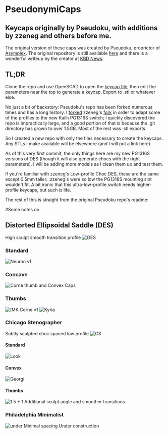 # PseudonymiCaps

## Keycaps originally by Pseudoku, with additions by zzeneg and others before me.

The original version of these caps was created by Pseudoku, proprietor of [Asymplex](http://asymplex.xyz/). The original repository is still available [here](https://github.com/pseudoku/PseudoMakeMeKeyCapProfiles) and there is a wonderful writeup by the creator at [KBD News](https://kbd.news/On-the-DES-keycap-profile-2229.html).

## TL;DR 

Clone the repo and use OpenSCAD to open the [keycap file](https://github.com/jusdisgi/PseudonymiCaps/blob/main/PG1316S_DES_17x17.scad), then edit the parameters near the top to generate a keycap. Export to .stl or whatever else.

No just a bit of backstory: Pseudoku's repo has been forked numerous times and has a long history. I [forked](https://github.com/jusdisgi/PseudoMakeMeKeyCapProfiles) zzeneg's [fork](https://github.com/zzeneg/PseudoMakeMeKeyCapProfiles) in order to adapt some of the profiles to the new Kailh PG1316S switch; I quickly discovered the repo is impractically large, and a good portion of that is because the .git directory has grown to over 1.5GB. Most of the rest was .stl exports.

So I created a new repo with only the files necessary to create the keycaps. Any STLs I make available will be elsewhere (and I will put a link here).

As of this very first commit, the only things here are my new PG1316S versions of DES (though it will also generate chocs with the right parameters). I will be adding more models as I clean them up and test them.

If you're familiar with zzeneg's Low-profile Choc DES, these are the same except 0.5mm taller...zzeneg's were so low the PG1316S mounting slot wouldn't fit. A bit ironic that this ultra-low-profile switch needs higher-profile keycaps, but such is life.

The rest of this is straight from the original Pseudoku repo's readme:

#Some notes on

## Distorted Ellipsoidal Saddle (DES)

High sculpt smooth transition profile
![DES](https://raw.githubusercontent.com/pseudoku/PseudoMakeMeKeyCapProfiles/master/Photo/R1-R5.png)

### Standard

![Neuron v1](https://raw.githubusercontent.com/pseudoku/PseudoMakeMeKeyCapProfiles/master/Photo/DES_cast.jpg)

### Concave

![Corne thumb and Convex Caps](https://raw.githubusercontent.com/pseudoku/PseudoMakeMeKeyCapProfiles/master/Photo/Convex.jpg)

### Thumbs

![IMK Corne v1](https://raw.githubusercontent.com/pseudoku/PseudoMakeMeKeyCapProfiles/master/Photo/DES_corne.jpg)
![Kyria](https://raw.githubusercontent.com/pseudoku/PseudoMakeMeKeyCapProfiles/master/Photo/DES_kyria.png)

### Chicago Stenographer

Subtly sculpted choc spaced low profile
![CS](https://raw.githubusercontent.com/pseudoku/PseudoMakeMeKeyCapProfiles/master/Photo/CS.png)

#### Standard

![Look](https://raw.githubusercontent.com/pseudoku/PseudoMakeMeKeyCapProfiles/master/Photo/CS_gergo.jpg)

#### Convex

![Georgi](https://raw.githubusercontent.com/pseudoku/PseudoMakeMeKeyCapProfiles/master/Photo/CS_convex.jpg)

#### Thumbs

![1.5 + 1](https://raw.githubusercontent.com/pseudoku/PseudoMakeMeKeyCapProfiles/master/Photo/CS_Thumb.png)
Additional sculpt angle and smoother transitions

### Philadelphia Minimalist

![under](https://raw.githubusercontent.com/pseudoku/PseudoMakeMeKeyCapProfiles/master/Photo/Philadelphia_Minimalist.png)
Minimal spacing
Under construction
